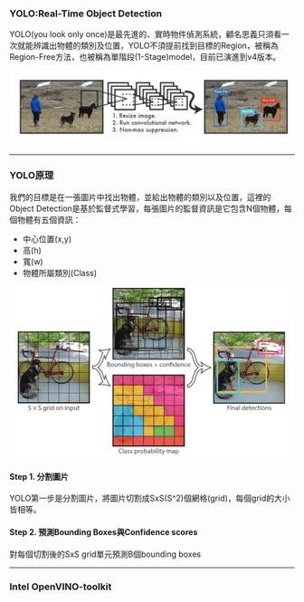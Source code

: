 ### YOLO:Real-Time Object Detection
YOLO(you look only once)是最先進的、實時物件偵測系統，顧名思義只須看一次就能辨識出物體的類別及位置，YOLO不須提前找到目標的Region，被稱為Region-Free方法，也被稱為單階段(1-Stage)model，目前已演進到v4版本。

![](assets/markdown-img-paste-20220314220439436.png)

***

### YOLO原理
我們的目標是在一張圖片中找出物體，並給出物體的類別以及位置，這裡的Object Detection是基於監督式學習，每張圖片的監督資訊是它包含N個物體，每個物體有五個資訊：
* 中心位置(x,y)
* 高(h)
* 寬(w)
* 物體所屬類別(Class)

![](assets/markdown-img-paste-20220314222037332.png)
#### Step 1. 分割圖片
YOLO第一步是分割圖片，將圖片切割成SxS(S^2)個網格(grid)，每個grid的大小皆相等。

#### Step 2. 預測Bounding Boxes與Confidence scores
對每個切割後的SxS grid單元預測B個bounding boxes

***
### Intel OpenVINO-toolkit

